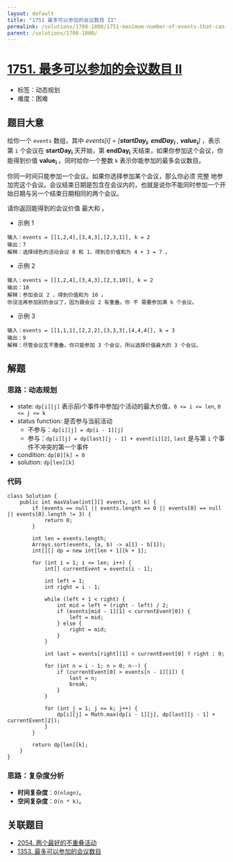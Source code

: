 ```yaml
---
layout: default
title: "1751 最多可以参加的会议数目 II"
permalink: /solutions/1700-1800/1751-maximum-number-of-events-that-can-be-attended-ii/
parent: /solutions/1700-1800/
---
```


# [1751. 最多可以参加的会议数目 II](https://leetcode.cn/problems/maximum-number-of-events-that-can-be-attended-ii/description/)

- 标签：动态规划
- 难度：困难

## 题目大意

给你一个 `events` 数组，其中 *events[i] = [**startDay<sub>i</sub>**, **endDay<sub>i</sub>** , **value<sub>i</sub>**]* ，表示第 `i` 个会议在 **startDay<sub>i</sub>**
天开始，第 **endDay<sub>i</sub>** 天结束，如果你参加这个会议，你能得到价值 **value<sub>i</sub>** 。同时给你一个整数 `k` 表示你能参加的最多会议数目。

你同一时间只能参加一个会议。如果你选择参加某个会议，那么你必须 完整
地参加完这个会议。会议结束日期是包含在会议内的，也就是说你不能同时参加一个开始日期与另一个结束日期相同的两个会议。

请你返回能得到的会议价值 最大和 。

- 示例 1

```
输入：events = [[1,2,4],[3,4,3],[2,3,1]], k = 2
输出：7
解释：选择绿色的活动会议 0 和 1，得到总价值和为 4 + 3 = 7 。
```

- 示例 2

```
输入：events = [[1,2,4],[3,4,3],[2,3,10]], k = 2
输出：10
解释：参加会议 2 ，得到价值和为 10 。
你没法再参加别的会议了，因为跟会议 2 有重叠。你 不 需要参加满 k 个会议。
```

- 示例 3

```
输入：events = [[1,1,1],[2,2,2],[3,3,3],[4,4,4]], k = 3
输出：9
解释：尽管会议互不重叠，你只能参加 3 个会议，所以选择价值最大的 3 个会议。
```

## 解题

### 思路：动态规划
- state: `dp[i][j]` 表示前i个事件中参加j个活动的最大价值，`0 <= i <= len`, `0 <= j <= k`
- status function: 是否参与当前活动 
  - 不参与：`dp[i][j] = dp[i - 1][j]`
  - 参与：`dp[i][j] = dp[last][j - 1] + event[i][2]`, `last` 是与第 `i` 个事件不冲突的第一个事件
- condition: `dp[0][k] = 0` 
- solution: `dp[len][k]` 
### 代码

```java[]
class Solution {
    public int maxValue(int[][] events, int k) {
        if (events == null || events.length == 0 || events[0] == null || events[0].length != 3) {
            return 0;
        }

        int len = events.length;
        Arrays.sort(events, (a, b) -> a[1] - b[1]);
        int[][] dp = new int[len + 1][k + 1];

        for (int i = 1; i <= len; i++) {
            int[] currentEvent = events[i - 1];

            int left = 1;
            int right = i - 1;

            while (left + 1 < right) {
                int mid = left + (right - left) / 2;
                if (events[mid - 1][1] < currentEvent[0]) {
                    left = mid;
                } else {
                    right = mid;
                }
            }

            int last = events[right][1] < currentEvent[0] ? right : 0;

            for (int n = i - 1; n > 0; n--) {
                if (currentEvent[0] > events[n - 1][1]) {
                    last = n;
                    break;
                }
            }

            for (int j = 1; j <= k; j++) {
                dp[i][j] = Math.max(dp[i - 1][j], dp[last][j - 1] + currentEvent[2]);
            }
        }

        return dp[len][k];
    }
}
```

### 思路：复杂度分析

- **时间复杂度**：`O(nlogn)`。
- **空间复杂度**：`O(n * k)`。

## 关联题目

- [2054. 两个最好的不重叠活动](https://leetcode.cn/problems/two-best-non-overlapping-events/solutions/1077100/liang-ge-zui-hao-de-bu-zhong-die-huo-don-urq5/)
- [1353. 最多可以参加的会议数目](https://leetcode.cn/problems/maximum-number-of-events-that-can-be-attended/description/)
